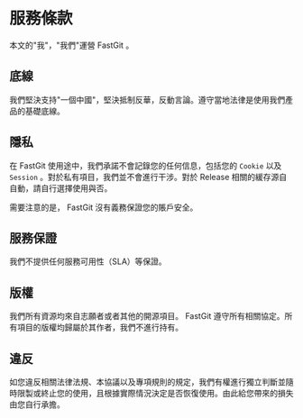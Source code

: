 # 服務條款

本文的"我"，"我們"運營 FastGit 。

## 底線

我們堅決支持"一個中國"，堅決抵制反華，反動言論。遵守當地法律是使用我們產品的基礎底線。

## 隱私

在 FastGit 使用途中，我們承諾不會記錄您的任何信息，包括您的 `Cookie` 以及 `Session` 。對於私有項目，我們並不會進行干涉。對於 Release 相關的緩存源自自動，請自行選擇使用與否。

需要注意的是， FastGit 沒有義務保證您的賬戶安全。

## 服務保證

我們不提供任何服務可用性（SLA）等保證。

## 版權

我們所有資源均來自志願者或者其他的開源項目。 FastGit 遵守所有相關協定。所有項目的版權均歸屬於其作者，我們不進行持有。

## 違反

如您違反相關法律法規、本協議以及專項規則的規定，我們有權進行獨立判斷並隨時限製或終止您的使用，且根據實際情況決定是否恢復使用。由此給您帶來的損失由您自行承擔。
